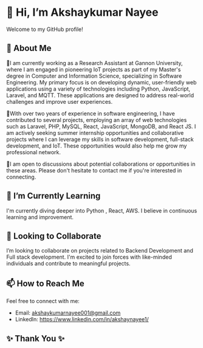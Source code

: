 # 👋 Hi, I’m Akshaykumar Nayee

Welcome to my GitHub profile!

## 👀 About Me
🔹I am currently working as a Research Assistant at Gannon University, where I am engaged in pioneering IoT projects as part of my Master's degree in Computer and Information Science, specializing in Software Engineering. My primary focus is on developing dynamic, user-friendly web applications using a variety of technologies including Python, JavaScript, Laravel, and MQTT. These applications are designed to address real-world challenges and improve user experiences.

🔹With over two years of experience in software engineering, I have contributed to several projects, employing an array of web technologies such as Laravel, PHP, MySQL, React, JavaScript, MongoDB, and React JS. I am actively seeking summer internship opportunities and collaborative projects where I can leverage my skills in software development, full-stack development, and IoT. These opportunities would also help me grow my professional network.

🔹I am open to discussions about potential collaborations or opportunities in these areas. Please don't hesitate to contact me if you're interested in connecting.

## 🌱 I’m Currently Learning
I'm currently diving deeper into Python , React, AWS. I believe in continuous learning and improvement.

## 💞️ Looking to Collaborate
I’m looking to collaborate on projects related to Backend Development and Full stack development. I'm excited to join forces with like-minded individuals and contribute to meaningful projects.

## 📫 How to Reach Me
Feel free to connect with me:
- Email: akshaykumarnayee001@gmail.com
- LinkedIn: https://www.linkedin.com/in/akshaynayee1/

 ## ✨ Thank You ✨ 
